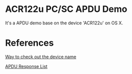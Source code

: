 # ACR122u PC/SC APDU Demo
It's a APDU demo base on the device 'ACR122u' on OS X.


# References

[Way to check out the device name](http://ludovicrousseau.blogspot.com/2014/03/level-1-smart-card-support-on-mac-os-x.html)

[APDU Response List](https://www.eftlab.com.au/index.php/site-map/knowledge-base/118-apdu-response-list)

